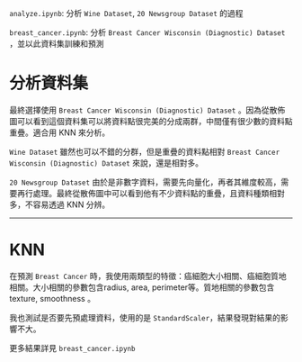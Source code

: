 `analyze.ipynb`: 分析 `Wine Dataset`, `20 Newsgroup Dataset` 的過程

`breast_cancer.ipynb`: 分析 `Breast Cancer Wisconsin (Diagnostic) Dataset` ，並以此資料集訓練和預測


# 分析資料集

最終選擇使用 `Breast Cancer Wisconsin (Diagnostic) Dataset` 。因為從散佈圖可以看到這個資料集可以將資料點很完美的分成兩群，中間僅有很少數的資料點重疊。適合用 KNN 來分析。

`Wine Dataset` 雖然也可以不錯的分群，但是重疊的資料點相對 `Breast Cancer Wisconsin (Diagnostic) Dataset` 來說，還是相對多。

`20 Newsgroup Dataset` 由於是非數字資料，需要先向量化，再者其維度較高，需要再行處理。最終從散佈圖中可以看到他有不少資料點的重疊，且資料種類相對多，不容易透過 KNN 分辨。

---

# KNN

在預測 `Breast Cancer` 時，我使用兩類型的特徵：癌細胞大小相關、癌細胞質地相關。大小相關的參數包含radius, area, perimeter等。質地相關的參數包含 texture, smoothness 。

我也測試是否要先預處理資料，使用的是 `StandardScaler`，結果發現對結果的影響不大。 

更多結果詳見 `breast_cancer.ipynb`

